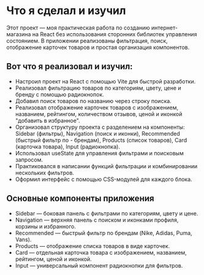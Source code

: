 # Что я сделал и изучил

Этот проект — моя практическая работа по созданию интернет-магазина на React без использования сторонних библиотек управления состоянием. В приложении реализованы фильтрация, поиск, отображение карточек товаров и простая организация компонентов.

## Вот что я реализовал и изучил:

- Настроил проект на React с помощью Vite для быстрой разработки.
- Реализовал фильтрацию товаров по категориям, цвету, цене и бренду с помощью радиокнопок.
- Добавил поиск товаров по названию через строку поиска.
- Реализовал отображение карточек товаров с изображением, названием, рейтингом, количеством отзывов, ценой и иконкой "добавить в избранное".
- Организовал структуру проекта с разделением на компоненты: Sidebar (фильтры), Navigation (поиск и иконки), Recommended (быстрый фильтр по - брендам), Products (список товаров), Card (карточка товара), Input (радиокнопка).
- Использовал useState для управления фильтрами и поисковым запросом.
- Практиковался в написании функций фильтрации и комбинировании нескольких фильтров.
- Оформил интерфейс с помощью CSS-модулей для каждого блока.

## Основные компоненты приложения

- Sidebar — боковая панель с фильтрами по категориям, цвету и цене.
- Navigation — верхняя панель с поиском и иконками профиля, корзины и избранного.
- Recommended — быстрый фильтр по брендам (Nike, Adidas, Puma, Vans).
- Products — отображение списка товаров в виде карточек.
- Card — отдельная карточка товара с изображением, названием, рейтингом, ценой и иконкой.
- Input — универсальный компонент радиокнопки для фильтров.
